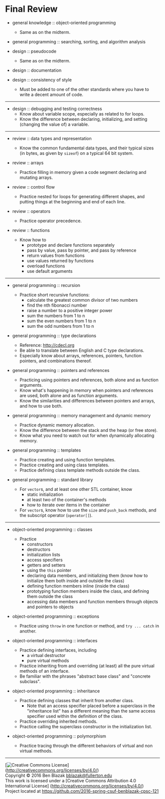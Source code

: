 # Final Review

- general knowledge :: object-oriented programming
    - Same as on the midterm.

- general programming :: searching, sorting, and algorithm analysis
- design :: pseudocode
    - Same as on the midterm.

- design :: documentation
- design :: consistency of style
    - Must be added to one of the other standards where you have to write a
      decent amount of code.

-------------------------------------------------------------------------------

- design :: debugging and testing correctness
    - Know about variable scope, especially as related to for loops.
    - Know the difference between declaring, initializing, and setting
      (changing the value of) a variable.

-------------------------------------------------------------------------------

- review :: data types and representation
    - Know the common fundamental data types, and their typical sizes (in
      bytes, as given by `sizeof`) on a typical 64 bit system.

- review :: arrays
    - Practice filling in memory given a code segment declaring and mutating
      arrays.

- review :: control flow
    - Practice nested for loops for generating different shapes, and putting
      things at the beginning and end of each line.

- review :: operators
    - Practice operator precedence.

- review :: functions
    - Know how to
        - prototype and declare functions separately
        - pass by value, pass by pointer, and pass by reference
        - return values from functions
        - use values returned by functions
        - overload functions
        - use default arguments

-------------------------------------------------------------------------------

- general programming :: recursion
    - Practice short recursive functions:
        - calculate the greatest common divisor of two numbers
        - find the nth fibonacci number
        - raise a number to a positive integer power
        - sum the numbers from 1 to n
        - sum the even numbers from 1 to n
        - sum the odd numbers from 1 to n

- general programming :: type declarations
    - Reference: <http://cdecl.org>
    - Be able to translate between English and C type declarations.
    - Especially know about arrays, references, pointers, function pointers,
      and combinations thereof.

- general programming :: pointers and references
    - Practicing using pointers and references, both alone and as function
      arguments.
    - Know what's happening in memory when pointers and references are used,
      both alone and as function arguments.
    - Know the similarities and differences between pointers and arrays, and
      how to use both.

- general programming :: memory management and dynamic memory
    - Practice dynamic memory allocation.
    - Know the difference between the stack and the heap (or free store).
    - Know what you need to watch out for when dynamically allocating memory.

- general programming :: templates
    - Practice creating and using function templates.
    - Practice creating and using class templates.
    - Practice defining class template methods outside the class.

- general programming :: standard library
    - For `vector`s, and at least one other STL container, know
        - static initialization
        - at least two of the container's methods
        - how to iterate over items in the container
    - For `vector`s, know how to use the `size` and `push_back` methods, and
      the subscript operator (`operator[]`).

-------------------------------------------------------------------------------

- object-oriented programming :: classes
    - Practice
        - constructors
        - destructors
        - initialization lists
        - access specifiers
        - getters and setters
        - using the `this` pointer
        - declaring data members, and initializing them (know how to initialize
          them both inside and outside the class)
        - defining function members inline (inside the class)
        - prototyping function members inside the class, and defining them
          outside the class
        - accessing data members and function members through objects and
          pointers to objects

- object-oriented programming :: exceptions
    - Practice using `throw` in one function or method, and `try ... catch` in
      another.

- object-oriented programming :: interfaces
    - Practice defining interfaces, including
        - a virtual destructor
        - pure virtual methods
    - Practice inheriting from and overriding (at least) all the pure virtual
      methods of an interface.
    - Be familiar with the phrases "abstract base class" and "concrete
      subclass".

- object-oriented programming :: inheritance
    - Practice defining classes that inherit from another class.
        - Note that an access specifier placed before a superclass in the
          "inheritance list" has a different meaning than the same access
          specifier used within the definition of the class.
    - Practice overriding inherited methods.
    - Practice calling the superclass constructor in the initialization list.

- object-oriented programming :: polymorphism
    - Practice tracing through the different behaviors of virtual and non
      virtual methods.


-------------------------------------------------------------------------------
[![Creative Commons License](https://i.creativecommons.org/l/by/4.0/88x31.png)]
(http://creativecommons.org/licenses/by/4.0/)  
Copyright &copy; 2016 Ben Blazak <bblazak@fullerton.edu>  
This work is licensed under a [Creative Commons Attribution 4.0 International
License] (http://creativecommons.org/licenses/by/4.0/)  
Project located at <https://github.com/2016-spring-csuf-benblazak-cpsc-121>

